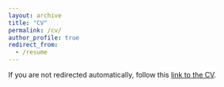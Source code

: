 ```yaml
---
layout: archive
title: "CV"
permalink: /cv/
author_profile: true
redirect_from:
  - /resume
---
```


<!DOCTYPE html>
<html>
<head>
  <script type="text/javascript">
    window.location.href = "http://haoyingzhang.github.io/files/CV_Avril_English.pdf";
  </script>
  <link rel="canonical" href="http://haoyingzhang.github.io/files/CV_Avril_English.pdf" />
</head>
<body>
  <p>If you are not redirected automatically, follow this <a href="http://haoyingzhang.github.io/files/CV_Avril_English.pdf">link to the CV</a>.</p>
</body>
</html>
